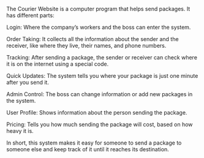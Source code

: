 The Courier Website is a computer program that helps send packages. It has different parts:


Login: Where the company’s workers and the boss can enter the system.

Order Taking: It collects all the information about the sender and the receiver, like where they live, their names, and phone numbers.

Tracking: After sending a package, the sender or receiver can check where it is on the internet using a special code.

Quick Updates: The system tells you where your package is just one minute after you send it.

Admin Control: The boss can change information or add new packages in the system.

User Profile: Shows information about the person sending the package.

Pricing: Tells you how much sending the package will cost, based on how heavy it is.

In short, this system makes it easy for someone to send a package to someone else and keep track of it until it reaches its destination.
